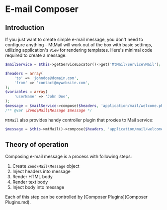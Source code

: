 E-mail Composer
===============

Introduction
------------

If you just want to create simple e-mail message, you don't need to configure anything - MtMail will work out of
the box with basic settings, utilizing application's `View` for rendering templates. Here's minimal code required
to create a message:

```php
$mailService = $this->getServiceLocator()->get('MtMail\Service\Mail');

$headers = array(
    'to' => 'johndoe@domain.com',
    'from' => 'contact@mywebsite.com',
);
$variables = array(
    'userName' => 'John Doe',
);
$message = $mailService->compose($headers, 'application/mail/welcome.phtml', $variables);
/** @var \Zend\Mail\Message $message */
```

`MtMail` also provides handy controller plugin that proxies to Mail service:

```php
$message = $this->mtMail()->compose($headers, 'application/mail/welcome.phtml', $variables);
```

Theory of operation
-------------------

Composing e-mail message is a process with following steps:

1. Create `Zend\Mail\Message` object
2. Inject headers into message
3. Render HTML body
4. Render text body
5. Inject body into message

Each of this step can be controlled by [Composer Plugins](Composer Plugins.md).
